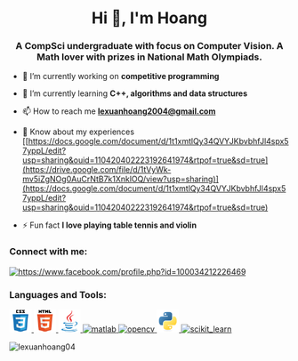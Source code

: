 <h1 align="center">Hi 👋, I'm Hoang</h1>
<h3 align="center">A CompSci undergraduate with focus on Computer Vision. A Math lover with prizes in National Math Olympiads.</h3>

- 🔭 I’m currently working on **competitive programming**

- 🌱 I’m currently learning **C++, algorithms and data structures**

- 📫 How to reach me **lexuanhoang2004@gmail.com**

- 📄 Know about my experiences [[https://docs.google.com/document/d/1t1xmtlQy34QVYJKbvbhfJl4spx57yppL/edit?usp=sharing&ouid=110420402223192641974&rtpof=true&sd=true](https://drive.google.com/file/d/1tVyWk-mv5iZgNOg0AuCrNtB7k1XnklOQ/view?usp=sharing)](https://docs.google.com/document/d/1t1xmtlQy34QVYJKbvbhfJl4spx57yppL/edit?usp=sharing&ouid=110420402223192641974&rtpof=true&sd=true)

- ⚡ Fun fact **I love playing table tennis and violin**

<h3 align="left">Connect with me:</h3>
<p align="left">
<a href="https://fb.com/https://www.facebook.com/profile.php?id=100034212226469" target="blank"><img align="center" src="https://raw.githubusercontent.com/rahuldkjain/github-profile-readme-generator/master/src/images/icons/Social/facebook.svg" alt="https://www.facebook.com/profile.php?id=100034212226469" height="30" width="40" /></a>
</p>

<h3 align="left">Languages and Tools:</h3>
<p align="left"> <a href="https://www.w3schools.com/css/" target="_blank" rel="noreferrer"> <img src="https://raw.githubusercontent.com/devicons/devicon/master/icons/css3/css3-original-wordmark.svg" alt="css3" width="40" height="40"/> </a> <a href="https://www.w3.org/html/" target="_blank" rel="noreferrer"> <img src="https://raw.githubusercontent.com/devicons/devicon/master/icons/html5/html5-original-wordmark.svg" alt="html5" width="40" height="40"/> </a> <a href="https://www.java.com" target="_blank" rel="noreferrer"> <img src="https://raw.githubusercontent.com/devicons/devicon/master/icons/java/java-original.svg" alt="java" width="40" height="40"/> </a> <a href="https://www.mathworks.com/" target="_blank" rel="noreferrer"> <img src="https://upload.wikimedia.org/wikipedia/commons/2/21/Matlab_Logo.png" alt="matlab" width="40" height="40"/> </a> <a href="https://opencv.org/" target="_blank" rel="noreferrer"> <img src="https://www.vectorlogo.zone/logos/opencv/opencv-icon.svg" alt="opencv" width="40" height="40"/> </a> <a href="https://www.python.org" target="_blank" rel="noreferrer"> <img src="https://raw.githubusercontent.com/devicons/devicon/master/icons/python/python-original.svg" alt="python" width="40" height="40"/> </a> <a href="https://scikit-learn.org/" target="_blank" rel="noreferrer"> <img src="https://upload.wikimedia.org/wikipedia/commons/0/05/Scikit_learn_logo_small.svg" alt="scikit_learn" width="40" height="40"/> </a> </p>

<p><img align="center" src="https://github-readme-stats.vercel.app/api/top-langs?username=lexuanhoang04&show_icons=true&locale=en&layout=compact" alt="lexuanhoang04" /></p>
